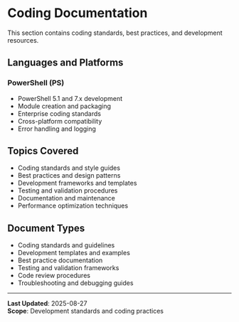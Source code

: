 # Coding Documentation

This section contains coding standards, best practices, and development resources.

## Languages and Platforms

### PowerShell (PS)
- PowerShell 5.1 and 7.x development
- Module creation and packaging
- Enterprise coding standards
- Cross-platform compatibility
- Error handling and logging

## Topics Covered

- Coding standards and style guides
- Best practices and design patterns  
- Development frameworks and templates
- Testing and validation procedures
- Documentation and maintenance
- Performance optimization techniques

## Document Types

- Coding standards and guidelines
- Development templates and examples
- Best practice documentation
- Testing and validation frameworks
- Code review procedures
- Troubleshooting and debugging guides

---

**Last Updated**: 2025-08-27  
**Scope**: Development standards and coding practices